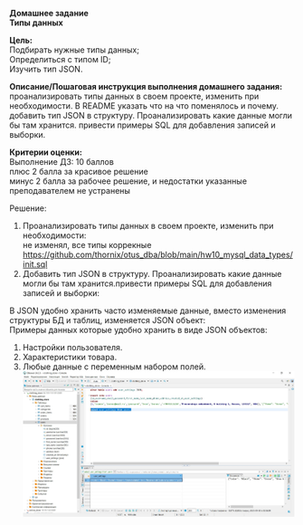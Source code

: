 **Домашнее задание**  
**Типы данных**  

**Цель:**  
Подбирать нужные типы данных;  
Определиться с типом ID;  
Изучить тип JSON.  


**Описание/Пошаговая инструкция выполнения домашнего задания:**  
проанализировать типы данных в своем проекте, изменить при необходимости. В README указать что на что поменялось и почему.  
добавить тип JSON в структуру. Проанализировать какие данные могли бы там хранится. привести примеры SQL для добавления записей и выборки.  

**Критерии оценки:**  
Выполнение ДЗ: 10 баллов  
плюс 2 балла за красивое решение  
минус 2 балла за рабочее решение, и недостатки указанные преподавателем не устранены  

Решение:
1. Проанализировать типы данных в своем проекте, изменить при необходимости:  
   не изменял, все типы коррекные https://github.com/thornix/otus_dba/blob/main/hw10_mysql_data_types/init.sql  
2. Добавить тип JSON в структуру. Проанализировать какие данные могли бы там хранится.привести примеры SQL для добавления записей и выборки:    

В JSON удобно хранить часто изменяемые данные, вместо изменения структуры БД и таблиц, изменяется JSON объект:  
Примеры данных которые удобно хранить в виде JSON объектов:  
1. Настройки пользователя.  
2. Характеристики товара.  
3. Любые данные с переменным набором полей.  
![json_screen](https://github.com/thornix/otus_dba/blob/main/hw10_mysql_data_types/json_object.jpg)





